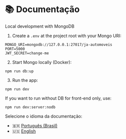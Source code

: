 # 📚 Documentação

Local development with MongoDB

1. Create a `.env` at the project root with your Mongo URI:

```
MONGO_URI=mongodb://127.0.0.1:27017/ja-automoveis
PORT=5000
JWT_SECRET=change-me
```

2. Start Mongo locally (Docker):

```
npm run db:up
```

3. Run the app:

```
npm run dev
```

If you want to run without DB for front-end only, use:

```
npm run dev:server:nodb
```

Selecione o idioma da documentação:

- 🇧🇷 [Português (Brasil)](docs/pt-BR/README.md)
- 🇺🇸 [English](docs/en/README.md)
